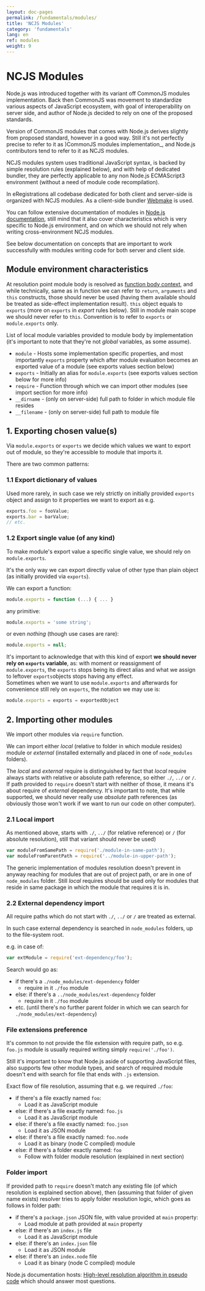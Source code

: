 ```yaml
---
layout: doc-pages
permalink: /fundamentals/modules/
title: 'NCJS Modules'
category: 'fundamentals'
lang: en
ref: modules
weight: 9
---
```


# NCJS Modules

Node.js was introduced together with its variant off CommonJS modules implementation.
Back then CommonJS was movement to standardize various aspects of JavaScript ecosystem, with goal of interoperability on server side, and author of Node.js decided to rely on one of the proposed standards.

Version of CommonJS modules that comes with Node.js derives slightly from proposed standard, however in a good way. Still it's not perfectly precise to refer to it as )CommonJS modules implementation_, and Node.js contributors tend to refer to it as NCJS modules.

NCJS modules system uses traditional JavaScript syntax, is backed by simple resolution rules (explained below), and with help of dedicated bundler, they are perfectly applicable to any non Node.js ECMAScript3 environment (without a need of module code recompilation).

In eRegistrations all codebase dedicated for both client and server-side is organized with NCJS modules. As a client-side bundler [Webmake](https://github.com/medikoo/modules-webmake#modules-webmake) is used.

You can follow extensive documentation of modules in [Node.js documentation](https://nodejs.org/dist/latest-v7.x/docs/api/modules.html), still mind that it also cover characteristics which is very specific to Node.js environment, and on which we should not rely when writing cross-environment NCJS modules.

See below documentation on concepts that are important to work successfully with modules writing code for both server and client side.

## Module environment characteristics

At resolution point module body is resolved as [function body context](https://nodejs.org/dist/latest-v7.x/docs/api/modules.html#modules_the_module_wrapper), and while technically, same as in function we can refer to `return`, `arguments` and `this` constructs, those should never be used (having them available should be treated as side-effect implementation result). `this` object equals to  `exports` (more on `exports` in _export_ rules below). Still in module main scope we should never refer to `this`. Convention is to refer to `exports` or `module.exports` only.

List of local module variables provided to module body by implementation (it's important to note that they're not *global* variables, as some assume).

- `module` - Hosts some implementation specific properties, and most importantly `exports` property which after module evaluation becomes an exported value of a module (see exports values section below)
- `exports` - Initially an alias for `module.exports` (see exports values section below for more info)
- `require` - Function through which we can import other modules (see import section for more info)
- `__dirname` - (only on server-side) full path to folder in which module file resides
- `__filename` - (only on server-side) full path to module file

## 1. Exporting chosen value(s)

Via `module.exports` or `exports` we decide which values we want to export out of module, so they're accessible to module that imports it.

There are two common patterns:

### 1.1 Export dictionary of values

Used more rarely,  in such case we rely strictly on initially provided `exports` object and assign to it properties we want to export as e.g.

```javascript
exports.foo = fooValue;
exports.bar = barValue;
// etc.
```

### 1.2 Export single value (of any kind)

To make module's export value a specific single value, we should rely on `module.exports`.

It's the only way we can export directly value of other type than plain object (as initially provided via `exports`).

We can export a function:

```javascript
module.exports = function (...) { ... }
```

any primitive:

```javascript
module.exports = 'some string';
```

or even _nothing_ (though use cases are rare):

```javascript
module.exports = null;
```

It's important to acknowledge that with this kind of export __we should never rely on `exports` variable__, as: with moment or reassignment of `module.exports`, the `exports` stops being its direct alias and what we assign to leftover `exports`objects stops having any effect.  
Sometimes when we want to use `module.exports` and afterwards for convenience still rely on `exports`, the notation we may use is:

```javascript
module.exports = exports = exportedObject
```

## 2. Importing other modules

We import other modules via `require` function.

We can import either _local_ (relative to folder in which module resides) module or _external_ (installed externally and placed in one of `node_modules` folders).

The _local_ and _external_ require is distinguished by fact that _local_ require always starts with relative or absolute path reference, so either `./`, `../` or `/`. If path provided to `require` doesn't start with neither of those, it means it's about require of _external_ dependency.
It's important to note, that while supported, we should never really use _absolute_ path references (as obviously those won't work if we want to run our code on other computer).

### 2.1 Local import

As mentioned above, starts with `./`, `../` (for relative reference) or `/` (for absolute resolution), still that variant should never be used)

```javascript
var moduleFromSamePath = require('./module-in-same-path');
var moduleFromParentPath = require('../module-in-upper-path');
```

The generic implementation of modules resolution doesn't prevent in anyway reaching for modules that are out of project path, or are in one of `node_modules` folder. Still _local_ requires should be used only for modules that reside in same package in which the module that requires it is in.

### 2.2 External dependency import

All require paths which do not start with `./`, `../` or `/` are treated as external.

In such case external dependency is searched in `node_modules` folders, up to the file-system root.

e.g. in case of:

```javascript
var extModule = require('ext-dependency/foo');
```

Search would go as:

- if there's a `./node_modules/ext-dependency` folder
  - require in it `./foo` module
- else: if there's a `../node_modules/ext-dependency` folder
  - require in it `./foo` module
- etc. (until there's no further parent folder in which we can search for `./node_modules/ext-dependency`)

### File extensions preference

It's common to not provide the file extension with require path, so e.g. `foo.js` module is usually required writing simply `require('./foo')`.

Still it's important to know that Node.js aside of supporting JavaScript files, also supports few other module types, and search of required module doesn't end with search for file that ends with `.js` extension.

Exact flow of file resolution, assuming that e.g. we required `./foo`:

- if there's a file exactly named `foo`:
  - Load it as JavaScript module
- else: if there's a file exactly named: `foo.js`
  - Load it as JavaScript module
- else: if there's a file exactly named: `foo.json`
  - Load it as JSON module
- else: if there's a file exactly named: `foo.node`
  - Load it as binary (node C compiled) module
- else: if there's a folder exactly named: `foo`
  - Follow with folder module resolution (explained in next section)

### Folder import

If provided path to `require` doesn't match any existing file (of which resolution is explained section above), then (assuming that folder of given name exists) resolver tries to apply folder resolution logic, which goes as follows in folder path:

- if there's a `package.json` JSON file, with value provided at `main` property:
  - Load module at path provided at `main` property
- else: if there's an `index.js` file
  - Load it as JavaScript module
- else: if there's an `index.json` file
  - Load it as JSON module
- else: if there's an `index.node` file
  - Load it as binary (node C compiled) module

Node.js documentation hosts: [High-level resolution algorithm in pseudo code](https://nodejs.org/dist/latest-v7.x/docs/api/modules.html#modules_all_together) which should answer most questions.
